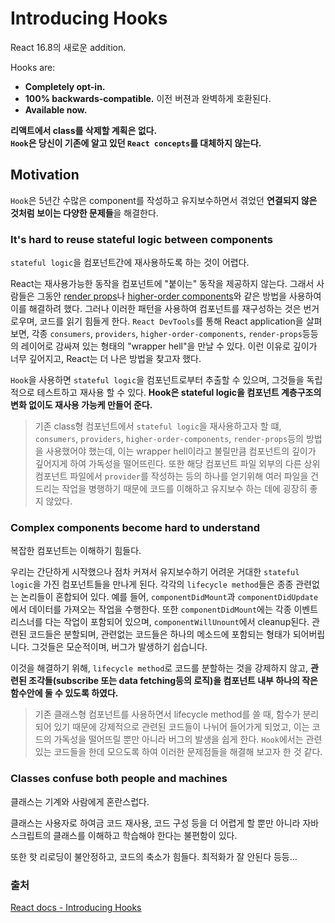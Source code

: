 # Introducing Hooks

React 16.8의 새로운 addition.

Hooks are:

- **Completely opt-in.**
- **100% backwards-compatible.** 이전 버젼과 완벽하게 호환된다.
- **Available now.**

**리액트에서 class를 삭제할 계획은 없다.**  
**`Hook`은 당신이 기존에 알고 있던 `React concepts`를 대체하지 않는다.**

## Motivation

`Hook`은 5년간 수많은 component를 작성하고 유지보수하면서 겪었던 **연결되지 않은 것처럼 보이는 다양한 문제들**을 해결한다.

### It's hard to reuse stateful logic between components

`stateful logic`을 컴포넌트간에 재사용하도록 하는 것이 어렵다.

React는 재사용가능한 동작을 컴포넌트에 "붙이는" 동작을 제공하지 않는다. 그래서 사람들은 그동안 [render props](https://reactjs.org/docs/render-props.html)나 [higher-order components](https://reactjs.org/docs/higher-order-components.html)와 같은 방법을 사용하여 이를 해결하려 했다. 그러나 이러한 패턴을 사용하여 컴포넌트를 재구성하는 것은 번거로우며, 코드를 읽기 힘들게 한다. `React DevTools`를 통해 React application을 살펴보면, 각종 `consumers`, `providers`, `higher-order-components`, `render-props`등등의 레이어로 감싸져 있는 형태의 "wrapper hell"을 만날 수 있다. 이런 이유로 깊이가 너무 깊어지고, React는 더 나은 방법을 찾고자 했다.

`Hook`을 사용하면 `stateful logic`을 컴포넌트로부터 추출할 수 있으며, 그것들을 독립적으로 테스트하고 재사용 할 수 있다. **Hook은 stateful logic을 컴포넌트 계층구조의 변화 없이도 재사용 가능케 만들어 준다.**

> 기존 class형 컴포넌트에서 `stateful logic`을 재사용하고자 할 떄, `consumers`, `providers`, `higher-order-components`, `render-props`등의 방법을 사용했어야 했는데, 이는 wrapper hell이라고 불릴만큼 컴포넌트의 깊이가 깊어지게 하여 가독성을 떨어뜨린다. 또한 해당 컴포넌트 파일 외부의 다른 상위 컴포넌트 파일에서 `provider`를 작성하는 등의 하나를 얻기위해 여러 파일을 건드리는 작업을 병행하기 때문에 코드를 이해하고 유지보수 하는 데에 굉장히 좋지 않았다.

### Complex components become hard to understand

복잡한 컴포넌트는 이해하기 힘들다.

우리는 간단하게 시작했으나 점차 커져서 유지보수하기 어려운 거대한 `stateful logic`을 가진 컴포넌트들을 만나게 된다. 각각의 `lifecycle method`들은 종종 관련없는 논리들이 혼합되어 있다. 예를 들어, `componentDidMount`과 `componentDidUpdate`에서 데이터를 가져오는 작업을 수행한다. 또한 `componentDidMount`에는 각종 이벤트리스너를 다는 작업이 포함되어 있으며, `componentWillUnount`에서 cleanup된다. 관련된 코드들은 분할되며, 관련없는 코드들은 하나의 메소드에 포함되는 형태가 되어버립니다. 그것들은 모순적이며, 버그가 발생하기 쉽습니다.

이것을 해결하기 위해, `lifecycle method`로 코드를 분할하는 것을 강제하지 않고, **관련된 조각들(subscribe 또는 data fetching등의 로직)을 컴포넌트 내부 하나의 작은 함수안에 둘 수 있도록 하였다.**

> 기존 클래스형 컴포넌트를 사용하면서 lifecycle method를 쓸 때, 함수가 분리되어 있기 때문에 강제적으로 관련된 코드들이 나뉘어 들어가게 되었고, 이는 코드의 가독성을 떨어뜨릴 뿐만 아니라 버그의 발생을 쉽게 한다. `Hook`에서는 관련있는 코드들을 한데 모으도록 하여 이러한 문제점들을 해결해 보고자 한 것 같다.

### Classes confuse both people and machines

클래스는 기계와 사람에게 혼란스럽다.

클래스는 사용자로 하여금 코드 재사용, 코드 구성 등을 더 어렵게 할 뿐만 아니라 자바스크립트의 클래스를 이해하고 학습해야 한다는 불편함이 있다.

또한 핫 리로딩이 불안정하고, 코드의 축소가 힘들다. 최적화가 잘 안된다 등등...

### 출처

[React docs - Introducing Hooks](https://reactjs.org/docs/hooks-overview.html)

